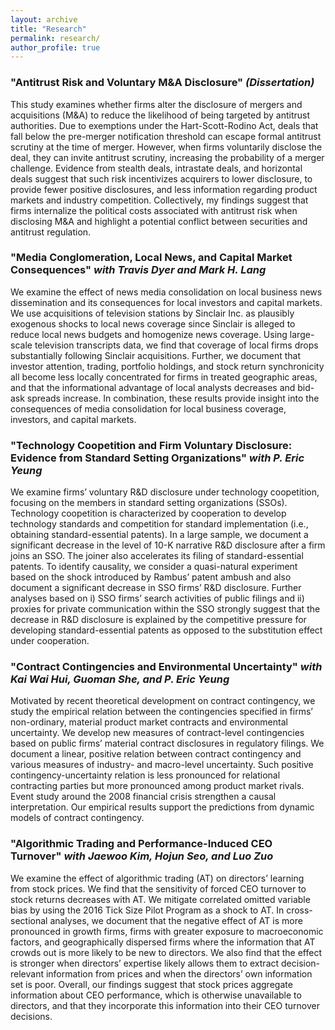 ```yaml
---
layout: archive
title: "Research"
permalink: research/
author_profile: true
---
```


### "Antitrust Risk and Voluntary M&A Disclosure" <em>(Dissertation)</em>

This study examines whether firms alter the disclosure of mergers and acquisitions (M\&A) to reduce the likelihood of being targeted by antitrust authorities. Due to exemptions under the Hart-Scott-Rodino Act, deals that fall below the pre-merger notification threshold can escape formal antitrust scrutiny at the time of merger. However, when firms voluntarily disclose the deal, they can invite antitrust scrutiny, increasing the probability of a merger challenge. Evidence from stealth deals, intrastate deals, and horizontal deals suggest that such risk incentivizes acquirers to lower disclosure, to provide fewer positive disclosures, and less information regarding product markets and industry competition. Collectively, my findings suggest that firms internalize the political costs associated with antitrust risk when disclosing M\&A and highlight a potential conflict between securities and antitrust regulation.

### "Media Conglomeration, Local News, and Capital Market Consequences" <em>with Travis Dyer and Mark H. Lang</em>

We examine the effect of news media consolidation on local business news dissemination and its consequences for local investors and capital markets. We use acquisitions of television stations by Sinclair Inc. as plausibly exogenous shocks to local news coverage since Sinclair is alleged to reduce local news budgets and homogenize news coverage. Using large-scale television transcripts data, we find that coverage of local firms drops substantially following Sinclair acquisitions. Further, we document that investor attention, trading, portfolio holdings, and stock return synchronicity all become less locally concentrated for firms in treated geographic areas, and that the informational advantage of local analysts decreases and bid-ask spreads increase. In combination, these results provide insight into the consequences of media consolidation for local business coverage, investors, and capital markets.

### "Technology Coopetition and Firm Voluntary Disclosure: Evidence from Standard Setting Organizations" <em>with P. Eric Yeung</em>

We examine firms’ voluntary R&D disclosure under technology coopetition, focusing on the members in standard setting organizations (SSOs). Technology coopetition is characterized by cooperation to develop technology standards and competition for standard implementation (i.e., obtaining standard-essential patents). In a large sample, we document a significant decrease in the level of 10-K narrative R&D disclosure after a firm joins an SSO. The joiner also accelerates its filing of standard-essential patents. To identify causality, we consider a quasi-natural experiment based on the shock introduced by Rambus’ patent ambush and also document a significant decrease in SSO firms’ R&D disclosure. Further analyses based on i) SSO firms’ search activities of public filings and ii) proxies for private communication within the SSO strongly suggest that the decrease in R&D disclosure is explained by the competitive pressure for developing standard-essential patents as opposed to the substitution effect under cooperation.


### "Contract Contingencies and Environmental Uncertainty" <em>with Kai Wai Hui, Guoman She, and P. Eric Yeung</em>

Motivated by recent theoretical development on contract contingency, we study the empirical relation between the contingencies specified in firms’ non-ordinary, material product market contracts and environmental uncertainty. We develop new measures of contract-level contingencies based on public firms’ material contract disclosures in regulatory filings. We document a linear, positive relation between contract contingency and various measures of industry- and macro-level uncertainty. Such positive contingency-uncertainty relation is less pronounced for relational contracting parties but more pronounced among product market rivals. Event study around the 2008 financial crisis strengthen a causal interpretation. Our empirical results support the predictions from dynamic models of contract contingency.

### "Algorithmic Trading and Performance-Induced CEO Turnover" <em>with Jaewoo Kim, Hojun Seo, and Luo Zuo </em>

We examine the effect of algorithmic trading (AT) on directors’ learning from stock prices. We find that the sensitivity of forced CEO turnover to stock returns decreases with AT. We mitigate correlated omitted variable bias by using the 2016 Tick Size Pilot Program as a shock to AT. In cross-sectional analyses, we document that the negative effect of AT is more pronounced in growth firms, firms with greater exposure to macroeconomic factors, and geographically dispersed firms where the information that AT crowds out is more likely to be new to directors. We also find that the effect is stronger when directors’ expertise likely allows them to extract decision-relevant information from prices and when the directors’ own information set is poor. Overall, our findings suggest that stock prices aggregate information about CEO performance, which is otherwise unavailable to directors, and that they incorporate this information into their CEO turnover decisions.